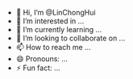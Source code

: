 - 👋 Hi, I’m @LinChongHui
- 👀 I’m interested in ...
- 🌱 I’m currently learning ...
- 💞️ I’m looking to collaborate on ...
- 📫 How to reach me ...
- 😄 Pronouns: ...
- ⚡ Fun fact: ...

<!---
LinChongHui/LinChongHui is a ✨ special ✨ repository because its `README.md` (this file) appears on your GitHub profile.
You can click the Preview link to take a look at your changes.
--->
